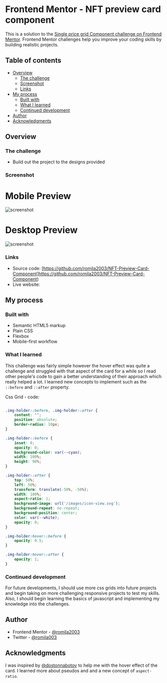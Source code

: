# Frontend Mentor - NFT preview card component

This is a solution to the [Single price grid Component challenge on Frontend Mentor](https://www.frontendmentor.io/challenges/single-price-grid-component-5ce41129d0ff452fec5abbbc). Frontend Mentor challenges help you improve your coding skills by building realistic projects. 

## Table of contents

- [Overview](#overview)
  - [The challenge](#the-challenge)
  - [Screenshot](#screenshot)
  - [Links](#links)
- [My process](#my-process)
  - [Built with](#built-with)
  - [What I learned](#what-i-learned)
  - [Continued development](#continued-development)
- [Author](#author)
- [Acknowledgments](#acknowledgments)


## Overview

### The challenge

- Build out the project to the designs provided

### Screenshot

# Mobile Preview 

![screenshot]()

# Desktop Preview 

![screenshot]()


### Links

 - Source code: [https://github.com/romila2003/NFT-Preview-Card-Component]https://github.com/romila2003/NFT-Preview-Card-Component)
 - Live website: []()

## My process

### Built with

- Semantic HTML5 markup
- Plain CSS
- Flexbox
- Mobile-first workflow

### What I learned

This challenge was fairly simple however the hover effect was quite a challenge and struggled with that aspect of the card for a while so I read other people's code to gain a better understanding of their approach which really helped a lot. I learned new concepts to implement such as the `::before` and `::after` property.

Css Grid - code: 

```css

.img-holder::before, .img-holder::after {
    content: "";
    position: absolute;
    border-radius: 10px;
}

.img-holder::before {
    inset: 0;
    opacity: 0;
    background-color: var(--cyan);
    width: 100%;
    height: 98%;
}

.img-holder::after {
    top: 50%;
    left: 50%;
    transform: translate(-50%, -50%);
    width: 100%;
    aspect-ratio: 1;
    background-image: url('/images/icon-view.svg');
    background-repeat: no-repeat;
    background-position: center;
    color: var(--white);
    opacity: 0;
}

.img-holder:hover::before {
    opacity: 0.5;
}

.img-holder:hover::after {
    opacity: 1;
}
```

### Continued development

For future developments, I should use more css grids into future projects and begin taking on more challenging responsive projects to test my skills. Also, I should begin learning the basics of javascript and implementing my knowledge into the challenges. 


## Author

- Frontend Mentor - [@romila2003](https://www.frontendmentor.io/profile/romila2003)
- Twitter - [@romila003](https://www.twitter.com/romila003)

## Acknowledgments

I was inspired by [@dostonnabotov](https://www.frontendmentor.io/profile/dostonnabotov) to help me with the hover effect of the card. I learned more about pseudos and and a new concept of `aspect-ratio`.
